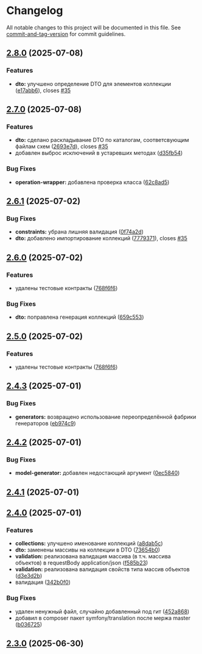 # Changelog

All notable changes to this project will be documented in this file. See [commit-and-tag-version](https://github.com/absolute-version/commit-and-tag-version) for commit guidelines.

## [2.8.0](https://github.com/webpractik/bitrixapigen/compare/v2.7.0...v2.8.0) (2025-07-08)


### Features

* **dto:** улучшено определение DTO для элементов коллекции ([e17abb6](https://github.com/webpractik/bitrixapigen/commit/e17abb624e28f7bd8748697a79bc7075e15df40b)), closes [#35](https://github.com/webpractik/bitrixapigen/issues/35)

## [2.7.0](https://github.com/webpractik/bitrixapigen/compare/v2.6.1...v2.7.0) (2025-07-08)


### Features

* **dto:** сделано раскладывание DTO по каталогам, соответсвующим файлам схем ([2693e7d](https://github.com/webpractik/bitrixapigen/commit/2693e7d9610556e6d0c47effbfd1181231f6bc89)), closes [#35](https://github.com/webpractik/bitrixapigen/issues/35)
* добавлен выброс исключений в устаревших методах ([d35fb54](https://github.com/webpractik/bitrixapigen/commit/d35fb54c4f381de6f649a89421d8c6526a61e2bd))


### Bug Fixes

* **operation-wrapper:** добавлена проверка класса ([62c8ad5](https://github.com/webpractik/bitrixapigen/commit/62c8ad50c60cbf2e551fbba06b5629668d3cd5d9))

## [2.6.1](https://github.com/webpractik/bitrixapigen/compare/v2.6.0...v2.6.1) (2025-07-02)


### Bug Fixes

* **constraints:** убрана лишняя валидация ([0f74a2d](https://github.com/webpractik/bitrixapigen/commit/0f74a2d17675831e226cd55706894176877e4ac2))
* **dto:** добавлено импортирование коллекций ([7779371](https://github.com/webpractik/bitrixapigen/commit/7779371581b331ea15d5287e5869858a3d43ebe3)), closes [#35](https://github.com/webpractik/bitrixapigen/issues/35)

## [2.6.0](https://github.com/webpractik/bitrixapigen/compare/v2.4.3...v2.6.0) (2025-07-02)


### Features

* удалены тестовые контракты ([768f6f6](https://github.com/webpractik/bitrixapigen/commit/768f6f6330c9df4a37e7d938aa4ffe1bef53f2f1))


### Bug Fixes

* **dto:** поправлена генерация коллекций ([659c553](https://github.com/webpractik/bitrixapigen/commit/659c5530f04386373135ea589e923dfd725fb38f))

## [2.5.0](https://github.com/webpractik/bitrixapigen/compare/v2.4.3...v2.5.0) (2025-07-02)


### Features

* удалены тестовые контракты ([768f6f6](https://github.com/webpractik/bitrixapigen/commit/768f6f6330c9df4a37e7d938aa4ffe1bef53f2f1))

## [2.4.3](https://github.com/webpractik/bitrixapigen/compare/v2.4.2...v2.4.3) (2025-07-01)


### Bug Fixes

* **generators:** возвращено использование переопределённой фабрики генераторов ([eb974c9](https://github.com/webpractik/bitrixapigen/commit/eb974c9c64a4bf4e1d220cd6c7c153c2d61da22a))

## [2.4.2](https://github.com/webpractik/bitrixapigen/compare/v2.4.1...v2.4.2) (2025-07-01)


### Bug Fixes

* **model-generator:** добавлен недостающий аргумент ([0ec5840](https://github.com/webpractik/bitrixapigen/commit/0ec5840acbeea0690b3dac54aad0951be5a7e810))

## [2.4.1](https://github.com/webpractik/bitrixapigen/compare/v2.4.0...v2.4.1) (2025-07-01)

## [2.4.0](https://github.com/webpractik/bitrixapigen/compare/v2.3.0...v2.4.0) (2025-07-01)


### Features

* **collections:** улучшено именование коллекций ([a8dab5c](https://github.com/webpractik/bitrixapigen/commit/a8dab5ca4348e2afd2fea452567d3c246c7e45f6))
* **dto:** заменены массивы на коллекции в DTO ([73654b0](https://github.com/webpractik/bitrixapigen/commit/73654b07d87e7a0e4347728fdd17e5dfbe4eec58))
* **validation:** реализована валидация массива (в т.ч. массива объектов) в requestBody application/json ([f585b23](https://github.com/webpractik/bitrixapigen/commit/f585b234ede6fc7b4b7181f29d667421fd55bf4b))
* **validation:** реализована валидация свойств типа массив объектов ([d3e3d2b](https://github.com/webpractik/bitrixapigen/commit/d3e3d2bf8d7605d38f0006298523b26f8be93e9e))
* валидация ([342b0f0](https://github.com/webpractik/bitrixapigen/commit/342b0f0bc5c4b48c237f4fba663b7efb90b20dad))


### Bug Fixes

*  удален ненужный файл, случайно добавленный под гит ([452a868](https://github.com/webpractik/bitrixapigen/commit/452a86840e835b00ce8f93183aba755b7474f9e9))
* добавил в composer пакет symfony/translation после мержа master ([b036725](https://github.com/webpractik/bitrixapigen/commit/b0367255888e57bc761ce0090ebc1cea691b1239))

## [2.3.0](https://github.com/webpractik/bitrixapigen/compare/v2.1.1...v2.3.0) (2025-06-30)
